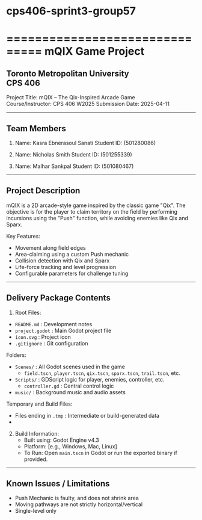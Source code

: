 # cps406-sprint3-group57
===============================
        mQIX Game Project      
===============================

Toronto Metropolitan University  
CPS 406
---------------------------------------

Project Title:       mQIX – The Qix-Inspired Arcade Game  
Course/Instructor:   CPS 406 W2025
Submission Date:     2025-04-11  

---------------------------------------
Team Members
---------------------------------------

1. Name: Kasra Ebnerasoul Sanati 
   Student ID: (501280086)

2. Name: Nicholas Smith 
   Student ID: (501255339)

3. Name: Malhar Sankpal 
   Student ID: (501080467)

---------------------------------------
Project Description
---------------------------------------

mQIX is a 2D arcade-style game inspired by the classic game "Qix". The objective is for the player to claim territory on the field by performing incursions using the "Push" function, while avoiding enemies like Qix and Sparx.

Key Features:
- Movement along field edges
- Area-claiming using a custom Push mechanic
- Collision detection with Qix and Sparx
- Life-force tracking and level progression
- Configurable parameters for challenge tuning

---------------------------------------
Delivery Package Contents
---------------------------------------
1. Root Files:
- `README.md`              : Development notes
- `project.godot`          : Main Godot project file
- `icon.svg`               : Project icon
- `.gitignore`             : Git configuration

Folders:
- `Scenes/`                : All Godot scenes used in the game
    - `field.tscn`, `player.tscn`, `qix.tscn`, `sparx.tscn`, `trail.tscn`, etc.
- `Scripts/`               : GDScript logic for player, enemies, controller, etc.
    - `controller.gd`      : Central control logic
- `music/`                 : Background music and audio assets

Temporary and Build Files:
- Files ending in `.tmp`   : Intermediate or build-generated data
- 
2. Build Information:
   - Built using: Godot Engine v4.3
   - Platform: [e.g., Windows, Mac, Linux]
   - To Run: Open `main.tscn` in Godot or run the exported binary if provided.

---------------------------------------
Known Issues / Limitations
---------------------------------------
- Push Mechanic is faulty, and does not shrink area
- Moving pathways are not strictly horizontal/vertical
- Single-level only


